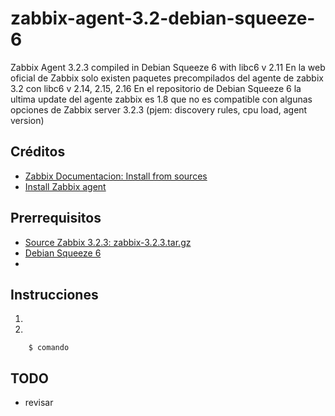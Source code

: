 # zabbix-agent-3.2-debian-squeeze-6
Zabbix Agent 3.2.3 compiled in Debian Squeeze 6 with libc6 v 2.11
En la web oficial de Zabbix solo existen paquetes precompilados del agente de zabbix 3.2 con libc6 v 2.14, 2.15, 2.16
En el repositorio de Debian Squeeze 6 la ultima update del agente zabbix es 1.8 que no es compatible con algunas opciones de Zabbix server 3.2.3 (pjem: discovery rules, cpu load, agent version)

## Créditos
* [Zabbix Documentacion: Install from sources](https://www.zabbix.com/documentation/3.2/manual/installation/install)
* [Install Zabbix agent](http://itmanager.blogs.com/notes/2012/06/installing-zabbix-agent-on-debian.html)

## Prerrequisitos
* [Source Zabbix 3.2.3: zabbix-3.2.3.tar.gz](https://sourceforge.net/projects/zabbix/files/ZABBIX%20Latest%20Stable/3.2.3/)
* [Debian Squeeze 6](https://www.debian.org)
* [](https://)

## Instrucciones
1. 

2. 

        $ comando


## TODO

* revisar
